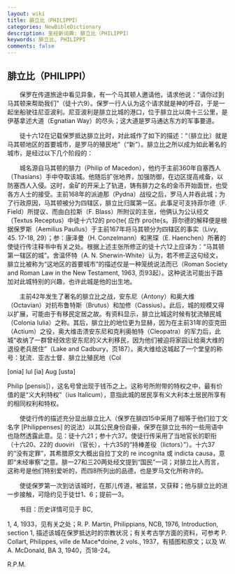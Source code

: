 ```yaml
---
layout: wiki
title: 腓立比（PHILIPPI）
categories: NewBibleDictionary
description: 圣经新词典: 腓立比（PHILIPPI）
keywords: 腓立比, PHILIPPI
comments: false
---
```


## 腓立比（PHILIPPI）

　　保罗在传道旅途中看见异象，有一个马其顿人邀请他，请求他说：“请你过到马其顿来帮助我们”（徒十六9）。保罗一行人认为这个请求就是神的呼召，于是一起坐船驶往尼亚波利。尼亚波利是腓立比城的港口，位于腓立比以南十三公里，是伊基拿述大道（Egnatian Way）的尽头；这大道是罗马通达东方的军事要道。

　　徒十六12在记载保罗抵达腓立比时，对此城作了如下的描述：“〔腓立比〕就是马其顿地区的首要城市，是罗马的殖民地”（“新”）。腓立比之所以成为如此著名的城市，是经过以下几个阶段的：

　　城名源自马其顿的腓力（Philip of Macedon），他约于主前360年自塞西人（Thasians）手中夺取该城。他随后扩张地界，加强防御，在边区提高戒备，以防塞西人入侵。这时，金矿的开采上了轨道，铸有腓力之名的金币开始面世，也受各方人士的接受。主前168年的派迪那（Pydna）战役之后，罗马人并吞此城；为了行政原因，马其顿被分为四辖区，腓立比归属第一区。此事足可支持菲尔德（F. Field）所提议、而由白拉斯（F. Blass）所附议的主张，他俩认为公认经文（Textus Receptus）中徒十六12的 pro{te{ 应作 pro{te{s。菲尔德的解释便是根据保罗斯（Aemilius Paullus）于主前167年将马其顿分为四辖区的事实（Livy, 45. 17-18, 29）；参：康泽曼（H. Conzelmann）和黑琛（E. Haenchen）所著的使徒行传注释书中有关之处。根据上述主张所修正的徒十六12上应译为：“马其顿第一辖区的城”。舍温怀特（A. N. Sherwin-White）认为，若不修正这句经文，腓立比被称为“这地区的首要城市”的描述仅是一种笼统说法而已（Roman Society and Roman Law in the New Testament, 1963, 页93起）。这种说法可能出于路加对此城特别的兴趣，也许此城是他的出生地。

　　主前42年发生了著名的腓立比之战，安东尼（Antony）和奥大维（Octavian）对抗布鲁特斯（Brutus）和加修（Cassius）。此后，城的规模又得以扩展，可能由于有移民定居之故。有资料显示，腓立比城这时候有犹流殖民城（Colonia Iulia）之称。其后，腓立比的地位更为显赫，因为在主前31年的亚克田（Actium）之役，奥大维击溃安东尼和克利奥帕特（Cleopatra）的军力后，此城“收纳了一群曾经效忠安东尼的义大利移民，因为他们被迫将家园让给奥大维的退役老兵居住”（Lake and Cadbury，页187）。奥大维给这城起了一个堂皇的称号：犹流．亚古士督．腓立比殖民地（Col

[onia] Iul [ia] Aug [usta]

Philip [pensis]），这名号曾出现于钱币之上。这称号所附带的特权之中，最有价值的是“义大利特权”（ius Italicum），意指此城的居民享有义大利本土居民所享有的相同权利和特权。

　　使徒行传的描述充分显出腓立比人（保罗在腓四15中采用了相等于他们拉丁文名字 [Philippenses] 的说法）以其公民身份自豪，保罗在腓立比书的一些用语中也隐然透露此意。见：徒十六21；参十六37。使徒行传采用了当地官长的职衔（十六20、22的 duoviri （官长），十六35的“持棒差役（lictors）”）。十六37的“没有定罪”，其希腊原文大概出自拉丁文的 re incognita 或 indicta causa，意即“未经审察”之意。腓一27和三20两处经文提到“国民”一词；对腓立比人而言，这称号是他们特别爱听的，而四8所列出的品德，也是罗马文化所称许的。

　　使徒保罗第一次到访该城时，在那儿传道，被监禁，又获释；他与腓立比的进一步接触，可隐约见于徒廿1、6；提前一3。

　　书目：历史详情可见于 BC,

1, 4, 1933，见有关之处；R. P. Martin, Philippians, NCB, 1976, Introduction, section 1, 描述该城在保罗抵达时的宗教状况；有关考古学方面的资料，可参考 P. Collart, Philippes, ville de Mace*doine, 2 vols., 1937，有插图和原文；以及 W. A. McDonald, BA 3, 1940，页18-24。

R.P.M.








